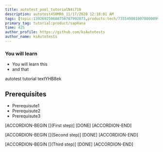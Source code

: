 ```yaml
---
title: autotest_pool_tutorialN4i710
description: autotest4S0MR6_11/17/2020 12:18:01 AM
tags: [topic:139269250608756787992873,products:tech/73554900100700000996,tutorial:experience/advanced]
primary_tag: tutorial:product/sapHana
time: 425
author_profile: https://github.com/ksAutotests
author_name: ksAutotests
---
```

### You will learn
- You will learn this
- and that

autotest tutorial textYHB8ek

## Prerequisites
- Prerequisute1
- Prerequisute2
- Prerequisute3

[ACCORDION-BEGIN [](First step)]
[DONE]
[ACCORDION-END]

[ACCORDION-BEGIN [](Second step)]
[DONE]
[ACCORDION-END]

[ACCORDION-BEGIN [](Third step)]
[DONE]
[ACCORDION-END]


